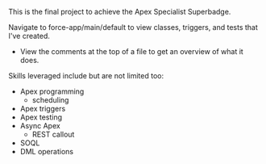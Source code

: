 This is the final project to achieve the Apex Specialist Superbadge. 

Navigate to force-app/main/default to view classes, triggers, and tests that I've created.

- View the comments at the top of a file to get an overview of what it does.

Skills leveraged include but are not limited too:

- Apex programming
    - scheduling
- Apex triggers
- Apex testing
- Async Apex
    - REST callout
- SOQL
- DML operations
